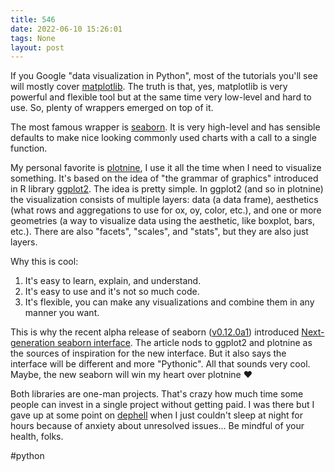 ```yaml
---
title: 546
date: 2022-06-10 15:26:01
tags: None
layout: post
---
```


If you Google "data visualization in Python", most of the tutorials you'll see will mostly cover [matplotlib](https://matplotlib.org/). The truth is that, yes, matplotlib is very powerful and flexible tool but at the same time very low-level and hard to use. So, plenty of wrappers emerged on top of it. 

The most famous wrapper is [seaborn](https://seaborn.pydata.org/). It is very high-level and has sensible defaults to make nice looking commonly used charts with a call to a single function.

My personal favorite is [plotnine](https://github.com/has2k1/plotnine), I use it all the time when I need to visualize something. It's based on the idea of "the grammar of graphics" introduced in R library [ggplot2](https://ggplot2.tidyverse.org/). The idea is pretty simple. In ggplot2 (and so in plotnine) the visualization consists of multiple layers: data (a data frame), aesthetics (what rows and aggregations to use for ox, oy, color, etc.), and one or more geometries (a way to visualize data using the aesthetic, like boxplot, bars, etc.). There are also "facets", "scales", and "stats", but they are also just layers.

Why this is cool:
1. It's easy to learn, explain, and understand.
2. It's easy to use and it's not so much code.
3. It's flexible, you can make any visualizations and combine them in any manner you want.

This is why the recent alpha release of seaborn ([v0.12.0a1](https://github.com/mwaskom/seaborn/releases/tag/v0.12.0a1)) introduced [Next-generation seaborn interface](http://seaborn.pydata.org/nextgen/). The article nods to ggplot2 and plotnine as the sources of inspiration for the new interface. But it also says the interface will be different and more "Pythonic". All that sounds very cool. Maybe, the new seaborn will win my heart over plotnine ❤️

Both libraries are one-man projects. That's crazy how much time some people can invest in a single project without getting paid. I was there but I gave up at some point on [dephell](https://github.com/dephell/dephell) when I just couldn't sleep at night for hours because of anxiety about unresolved issues... Be mindful of your health, folks.

#python
